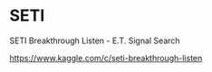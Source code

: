 # SETI
SETI Breakthrough Listen - E.T. Signal Search

https://www.kaggle.com/c/seti-breakthrough-listen
